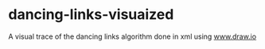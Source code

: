 # dancing-links-visuaized
A visual trace of the dancing links algorithm done in xml using www.draw.io
